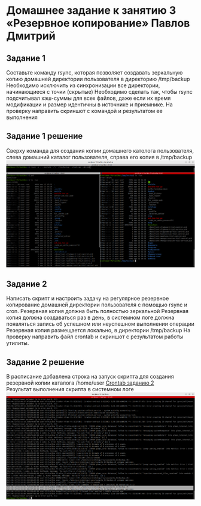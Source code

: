 # Домашнее задание к занятию 3 «Резервное копирование» Павлов Дмитрий  

## Задание 1  
Составьте команду rsync, которая позволяет создавать зеркальную копию домашней директории пользователя в директорию /tmp/backup
Необходимо исключить из синхронизации все директории, начинающиеся с точки (скрытые)
Необходимо сделать так, чтобы rsync подсчитывал хэш-суммы для всех файлов, даже если их время модификации и размер идентичны в источнике и приемнике.
На проверку направить скриншот с командой и результатом ее выполнения  
## Задание 1 решение  
Сверху команда для создания копии домашнего католога пользователя, слева домашний каталог пользователя, справа его копия в /tmp/backup
![скриншот к заданию 1](/pic/pic01.png)
## Задание 2  
Написать скрипт и настроить задачу на регулярное резервное копирование домашней директории пользователя с помощью rsync и cron.
Резервная копия должна быть полностью зеркальной
Резервная копия должна создаваться раз в день, в системном логе должна появляться запись об успешном или неуспешном выполнении операции
Резервная копия размещается локально, в директории /tmp/backup
На проверку направить файл crontab и скриншот с результатом работы утилиты.  
## Задание 2 решение
В расписание добавлена строка на запуск скрипта для создания резервной копии каталога /home/user
[Crontab заданию 2](/zadanie_02/crontab)  
Результат выполнения скрипта в системном логе
![скриншот к заданию 2](/pic/pic03.png)
